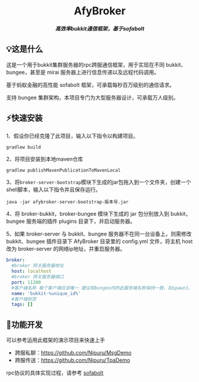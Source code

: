 <h1 align="center">AfyBroker</h1>
<h5 align="center">高效率bukkit通信框架，基于sofabolt</h5>

## 💡这是什么

这是一个用于bukkit集群服务器的rpc跨服通信框架，用于实现在不同 bukkit、bungee，甚至是 mirai 服务器上进行信息传递以及远程代码调用。

基于蚂蚁金融的高性能 sofabolt 框架，可承载每秒百万级别的通信请求。

支持 bungee 集群架构，本项目专门为大型服务器设计，可承载万人级别。



## ⚡快速安装

1、假设你已经克隆了此项目，输入以下指令以构建项目。

```shell
gradlew build
```

2、将项目安装到本地maven仓库

```shell
gradlew publishMavenPublicationToMavenLocal
```

3、将`broker-server-bootstrap`模块下生成的jar包拖入到一个文件夹，创建一个shell脚本，输入以下指令并且保存运行。

```shell
java -jar afybroker-server-bootstrap-版本号.jar
```

4、将 broker-bukkit，broker-bungee 模块下生成的 jar 包分别放入到 bukkit，bungee 服务端的插件 plugins 目录下，并启动服务器。

5、如果 broker-server 与 bukkit、bungee 服务器不在同一台设备上，则需修改 bukkit、bungee 插件目录下 AfyBroker 目录里的 config.yml 文件，将主机 host 改为 broker-server 的网络ip地址，并重启服务器。

```yaml
broker:
  #broker 网关服务器地址
  host: localhost
  #broker 网关服务器端口
  port: 11200
  #客户端名称 每个客户端应该唯一 建议和bungee内的此服务端名称保持一致，如spawn1、lobby1等
  name: 'bukkit-%unique_id%'
  #客户端标签
  tags: []
```

## 📖功能开发

可以参考运用此框架的演示项目来快速上手 

- 跨服私聊：https://github.com/Nipuru/MsgDemo
- 跨服传送：https://github.com/Nipuru/TpaDemo

rpc协议的具体实现过程，请参考 [sofabolt](https://github.com/sofastack/sofa-bolt/blob/master/README.md)